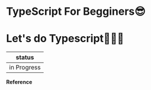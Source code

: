 # TypeScript For Begginers😎

# Let's do Typescript🏃🏽‍♂️

| **status** |
|----------- |
| in Progress|

**Reference**

